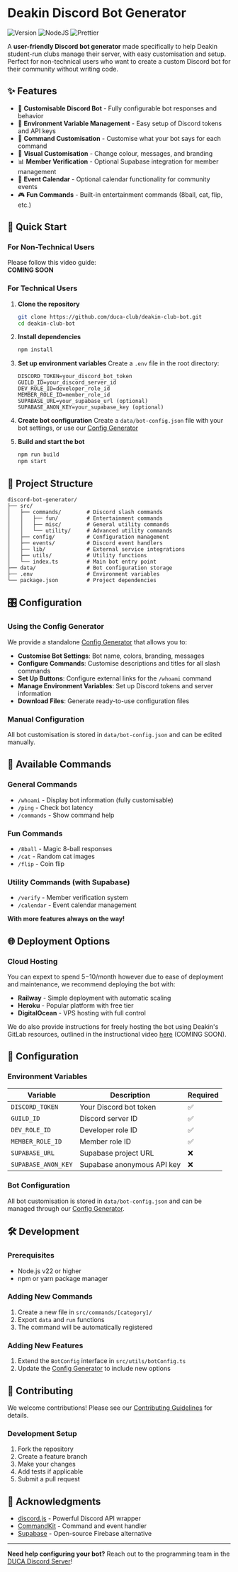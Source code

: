 # Deakin Discord Bot Generator

![Version](https://img.shields.io/badge/version-1.0.0-blue.svg?style=for-the-badge)
![NodeJS](https://img.shields.io/badge/NodeJS-v22%2B-%235FA04E?style=for-the-badge&logo=nodedotjs&logoColor=white&logoSize=auto)
![Prettier](https://img.shields.io/badge/Prettier-%23F7B93E?style=for-the-badge&logo=prettier&logoColor=black&logoSize=auto)

A **user-friendly Discord bot generator** made specifically to help Deakin student-run clubs manage their server, with easy customisation and setup. Perfect for non-technical users who want to create a custom Discord bot for their community without writing code.

## ✨ Features

- 🤖 **Customisable Discord Bot** - Fully configurable bot responses and behavior
- 🔧 **Environment Variable Management** - Easy setup of Discord tokens and API keys
- 📝 **Command Customisation** - Customise what your bot says for each command
- 🎨 **Visual Customisation** - Change colour, messages, and branding
- 📊 **Member Verification** - Optional Supabase integration for member management
- 📅 **Event Calendar** - Optional calendar functionality for community events
- 🎮 **Fun Commands** - Built-in entertainment commands (8ball, cat, flip, etc.)

## 🚀 Quick Start

### For Non-Technical Users

Please follow this video guide:  
**COMING SOON**


### For Technical Users

1. **Clone the repository**

    ```bash
    git clone https://github.com/duca-club/deakin-club-bot.git
    cd deakin-club-bot
    ```

2. **Install dependencies**

    ```bash
    npm install
    ```

3. **Set up environment variables**
   Create a `.env` file in the root directory:

    ```env
    DISCORD_TOKEN=your_discord_bot_token
    GUILD_ID=your_discord_server_id
    DEV_ROLE_ID=developer_role_id
    MEMBER_ROLE_ID=member_role_id
    SUPABASE_URL=your_supabase_url (optional)
    SUPABASE_ANON_KEY=your_supabase_key (optional)
    ```

4. **Create bot configuration**
   Create a `data/bot-config.json` file with your bot settings, or use our [Config Generator](https://duca-club.github.io/deakin-club-bot/)

5. **Build and start the bot**
    ```bash
    npm run build
    npm start
    ```

## 📂 Project Structure

```
discord-bot-generator/
├── src/
│   ├── commands/        # Discord slash commands
│   │   ├── fun/         # Entertainment commands
│   │   ├── misc/        # General utility commands
│   │   └── utility/     # Advanced utility commands
│   ├── config/          # Configuration management
│   ├── events/          # Discord event handlers
│   ├── lib/             # External service integrations
│   ├── utils/           # Utility functions
│   └── index.ts         # Main bot entry point
├── data/                # Bot configuration storage
├── .env                 # Environment variables
└── package.json         # Project dependencies
```

## 🎛️ Configuration

### Using the Config Generator

We provide a standalone [Config Generator](https://duca-club.github.io/deakin-club-bot/) that allows you to:

- **Customise Bot Settings**: Bot name, colors, branding, messages
- **Configure Commands**: Customise descriptions and titles for all slash commands
- **Set Up Buttons**: Configure external links for the `/whoami` command
- **Manage Environment Variables**: Set up Discord tokens and server information
- **Download Files**: Generate ready-to-use configuration files

### Manual Configuration

All bot customisation is stored in `data/bot-config.json` and can be edited manually.

## 🤖 Available Commands

### General Commands

- `/whoami` - Display bot information (fully customisable)
- `/ping` - Check bot latency
- `/commands` - Show command help

### Fun Commands

- `/8ball` - Magic 8-ball responses
- `/cat` - Random cat images
- `/flip` - Coin flip

### Utility Commands (with Supabase)

- `/verify` - Member verification system
- `/calendar` - Event calendar management

**With more features always on the way!**

## 🌐 Deployment Options

### Cloud Hosting

You can expext to spend $5-$10/month however due to ease of deployment and maintenance, we recommend deploying the bot with:  
- **Railway** - Simple deployment with automatic scaling
- **Heroku** - Popular platform with free tier
- **DigitalOcean** - VPS hosting with full control

We do also provide instructions for freely hosting the bot using Deakin's GitLab resources, outlined in the instructional video [here]() (COMING SOON).

## 🔧 Configuration

### Environment Variables

| Variable            | Description                | Required |
| ------------------- | -------------------------- | -------- |
| `DISCORD_TOKEN`     | Your Discord bot token     | ✅       |
| `GUILD_ID`          | Discord server ID          | ✅       |
| `DEV_ROLE_ID`       | Developer role ID          | ✅       |
| `MEMBER_ROLE_ID`    | Member role ID             | ✅       |
| `SUPABASE_URL`      | Supabase project URL       | ❌       |
| `SUPABASE_ANON_KEY` | Supabase anonymous API key | ❌       |

### Bot Configuration

All bot customisation is stored in `data/bot-config.json` and can be managed through our [Config Generator](https://duca-club.github.io/deakin-club-bot/).

## 🛠️ Development

### Prerequisites

- Node.js v22 or higher
- npm or yarn package manager

### Adding New Commands

1. Create a new file in `src/commands/[category]/`
2. Export `data` and `run` functions
3. The command will be automatically registered

### Adding New Features

1. Extend the `BotConfig` interface in `src/utils/botConfig.ts`
2. Update the [Config Generator](https://duca-club.github.io/deakin-club-bot/) to include new options

## 🤝 Contributing

We welcome contributions! Please see our [Contributing Guidelines](https://amazing-gouda-6a9.notion.site/Contribution-Guidelines-22f9d9519fee8166b305ec7dba04c03f) for details.

### Development Setup

1. Fork the repository
2. Create a feature branch
3. Make your changes
4. Add tests if applicable
5. Submit a pull request

## 🙏 Acknowledgments

- [discord.js](https://discord.js.org) - Powerful Discord API wrapper
- [CommandKit](https://commandkit.js.org) - Command and event handler
- [Supabase](https://supabase.com) - Open-source Firebase alternative

---

**Need help configuring your bot?** Reach out to the programming team in the [DUCA Discord Server](https://discord.gg/4xNnxkSgUH)!
